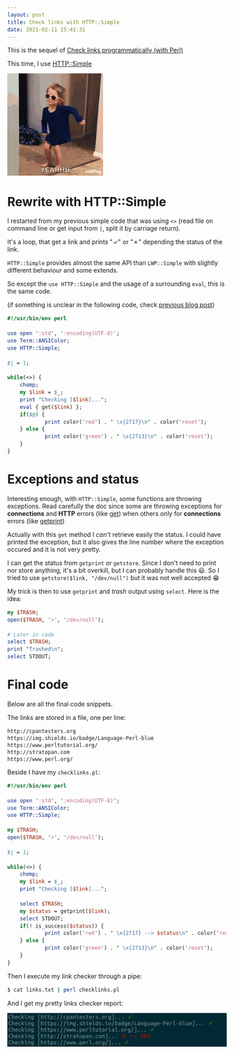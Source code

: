 ```yaml
---
layout: post
title: Check links with HTTP::Simple
date: 2021-02-11 15:41:31
---
```

This is the sequel of [Check links programmatically (with Perl)](https://dev.to/thibaultduponchelle/check-links-programmatically-with-perl-1a14)

This time, I use [HTTP::Simple](https://metacpan.org/pod/HTTP::Simple)

![Dancing](/assets/images/athmdxwr0z1c6dpihpse.gif)

# Rewrite with HTTP::Simple
I restarted from my previous simple code that was using `<>` (read file on command line or get input from `|`, split it by carriage return).

It's a loop, that get a link and prints "✓" or "✗" depending the status of the link.

`HTTP::Simple` provides almost the same API than `LWP::Simple` with slightly different behaviour and some extends.

So except the `use HTTP::Simple` and the usage of a surrounding `eval`, this is the same code.

(if something is unclear in the following code, check [previous blog post](https://dev.to/thibaultduponchelle/check-links-programmatically-with-perl-1a14)) 
```perl
#!/usr/bin/env perl

use open ':std', ':encoding(UTF-8)';
use Term::ANSIColor;
use HTTP::Simple;

$| = 1;

while(<>) {
    chomp;
    my $link = $_;
    print "Checking [$link]...";
    eval { get($link) };
    if($@) {
            print color('red') . " \x{2717}\n" . color('reset');
    } else {
            print color('green') . " \x{2713}\n" . color('reset');
    }
}
```

# Exceptions and status
Interesting enough, with `HTTP::Simple`, some functions are throwing exceptions. Read carefully the doc since some are throwing exceptions for **connections** and **HTTP** errors (like [get](https://metacpan.org/pod/HTTP::Simple#get)) when others only for **connections** errors (like [getprint](https://metacpan.org/pod/HTTP::Simple#getprint))

Actually with this `get` method I *can't* retrieve easily the status. I could have printed the exception, but it also gives the line number where the exception occured and it is not very pretty.

I can get the status from `getprint` or `getstore`. Since I don't need to print nor store anything, it's a bit overkill, but I can probably handle this :smiley:. So I tried to use `getstore($link, "/dev/null")` but it was not well accepted :grin:

My trick is then to use `getprint` and *trash* output using `select`. Here is the idea:
```perl
my $TRASH;
open($TRASH, '>', '/dev/null');

# Later in code
select $TRASH;
print "Trashed\n";
select STDOUT;
```

# Final code
Below are all the final code snippets.

The links are stored in a file, one per line:
```
http://cpantesters.org
https://img.shields.io/badge/Language-Perl-blue
https://www.perltutorial.org/
http://stratopan.com
https://www.perl.org/
```

Beside I have my `checklinks.pl`:
```perl
#!/usr/bin/env perl

use open ':std', ':encoding(UTF-8)';
use Term::ANSIColor;
use HTTP::Simple;

my $TRASH;
open($TRASH, '>', '/dev/null');

$| = 1;

while(<>) {
    chomp;
    my $link = $_;
    print "Checking [$link]...";

    select $TRASH;
    my $status = getprint($link);
    select STDOUT;
    if(! is_success($status)) {
            print color('red') . " \x{2717} --> $status\n" . color('reset');
    } else {
            print color('green') . " \x{2713}\n" . color('reset');
    }
}
```

Then I execute my link checker through a pipe:
```bash
$ cat links.txt | perl checklinks.pl
```

And I get my pretty links checker report:

![Check](/assets/images/objz3rf0r7p39nfp622i.png)

